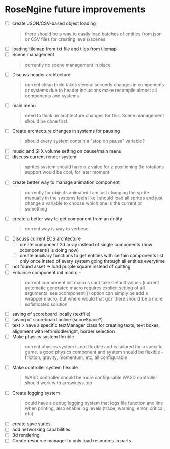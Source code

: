# RoseNgine future improvements

- [ ] create JSON/CSV-based object loading
    > there should be a way to easily load batches of entities from json or CSV files for creating levels/scenes
- [ ] loading tilemap from txt file and tiles from tilemap
- [ ] Scene management
    > currently no scene management in place
- [ ] Discuss header archtecture
    > current clean build takes several seconds
    > changes in components or systems due to header inclusions make recompile almost all components and systems
- [ ] main menu
    > need to think on archtecture changes for this. Scene management should be done first.
- [ ] Create archtecture changes in systems for pausing
    > should every system contain a "stop on pause" variable?
- [ ] music and SFX volume setting on pause/main menu
- [ ] discuss current render system
    > sprites system should have a z value for z positioning
    > 3d rotations support would be cool, for later moment
- [ ] create better way to manage animation component
    > currently for objects animated I am just changing the sprite manually in the systems
    > feels like I should load all sprites and just change a variable to choose which one is the current or something
- [ ] create a better way to get component from an entity
    > current way is way to verbose
- [ ] Discuss current ECS archtecture
  - [ ] create component 2d array instead of single components (how xcomponent() is doing now)
  - [ ] create auxiliary functions to get entities with certain components list only once insted of every system going through all entities everytime
- [ ] not found asset -> load purple square instead of quitting
- [ ] Enhance component init macro -
    > current component init macros cant take default values (current automatic generated macro requires explicit setting of all arguments, see xcomponent())
    > option can simply be add a wrapper macro, but where would that go? there should be a more sofisticated solution
- [ ] saving of scoreboard locally (textfile)
- [ ] saving of scoreboard online (scoreSpace?)
- [ ] text > have a specific textManager class for creating texts, text boxes, alignment with left/middle/right, border selection
- [ ] Make physics system flexible
    > current physics system is not flexible and is tailored for a specific game. a good physics component and system should be flexible - friction, gravity, momentum, etc, all configurable
- [ ] Make controller system flexible
    > WASD controller should be more configurable
    > WASD controller should work with arrowkeys too
- [ ] Create logging system
    > could have a debug logging system that logs file function and line when printing, also enable log levels (trace, warning, error, critical, etc)
- [ ] create save states
- [ ] add networking capabilities
- [ ] 3d rendering
- [ ] Create resource manager to only load resources in parts
